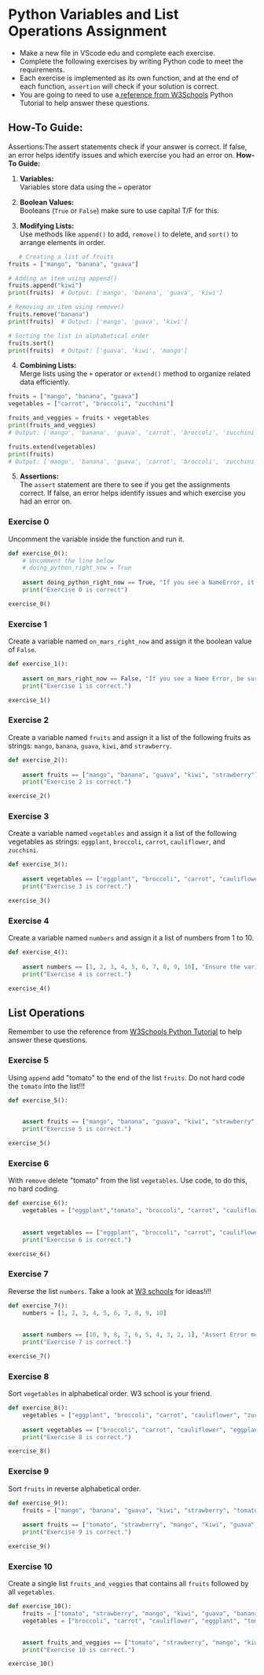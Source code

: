 # Python Variables and List Operations Assignment


- Make a new file in VScode edu and complete each exercise.
- Complete the following exercises by writing Python code to meet the requirements.
- Each exercise is implemented as its own function, and at the end of each function, `assertion` will check if your solution is correct.
- You are going to need to use a[ reference from W3Schools](https://www.w3schools.com/python/) Python Tutorial to help answer these questions.

## How-To Guide:

Assertions:The assert statements check if your answer is correct. If false, an error helps identify issues and which exercise you had an error on.
**How-To Guide:**

1. **Variables:**  
   Variables store data using the `=` operator

2. **Boolean Values:**  
   Booleans (`True` or `False`) make sure to use capital T/F for this.

3. **Modifying Lists:**  
   Use methods like `append()` to add, `remove()` to delete, and `sort()` to arrange elements in order.
```python
   # Creating a list of fruits
fruits = ["mango", "banana", "guava"]

# Adding an item using append()
fruits.append("kiwi")
print(fruits)  # Output: ['mango', 'banana', 'guava', 'kiwi']

# Removing an item using remove()
fruits.remove("banana")
print(fruits)  # Output: ['mango', 'guava', 'kiwi']

# Sorting the list in alphabetical order
fruits.sort()
print(fruits)  # Output: ['guava', 'kiwi', 'mango']

```
4. **Combining Lists:**  
   Merge lists using the `+` operator or `extend()` method to organize related data efficiently.
```python
fruits = ["mango", "banana", "guava"]
vegetables = ["carrot", "broccoli", "zucchini"]

fruits_and_veggies = fruits + vegetables
print(fruits_and_veggies)  
# Output: ['mango', 'banana', 'guava', 'carrot', 'broccoli', 'zucchini']

fruits.extend(vegetables)
print(fruits)  
# Output: ['mango', 'banana', 'guava', 'carrot', 'broccoli', 'zucchini']
```
   
5. **Assertions:**  
   The `assert` statement are there to see if you get the assignments correct. If false, an error helps identify issues and which exercise you had an error on.



### Exercise 0
Uncomment the variable inside the function and run it.

```python
def exercise_0():
    # Uncomment the line below
    # doing_python_right_now = True
    
    assert doing_python_right_now == True, "If you see a NameError, it means that the variable is not created and assigned a value. An 'Assertion Error' means that the value of the variable is incorrect."
    print("Exercise 0 is correct")

exercise_0()
```

### Exercise 1
Create a variable named `on_mars_right_now` and assign it the boolean value of `False`.

```python
def exercise_1():
        
    assert on_mars_right_now == False, "If you see a Name Error, be sure to create the variable and assign it a value."
    print("Exercise 1 is correct.")

exercise_1()
```

### Exercise 2
Create a variable named `fruits` and assign it a list of the following fruits as strings: `mango`, `banana`, `guava`, `kiwi`, and `strawberry`.

```python
def exercise_2():
        
    assert fruits == ["mango", "banana", "guava", "kiwi", "strawberry"], "Ensure the variable contains all the strings in the provided order."
    print("Exercise 2 is correct.")

exercise_2()
```

### Exercise 3
Create a variable named `vegetables` and assign it a list of the following vegetables as strings: `eggplant`, `broccoli`, `carrot`, `cauliflower`, and `zucchini`.

```python
def exercise_3():
   
    assert vegetables == ["eggplant", "broccoli", "carrot", "cauliflower", "zucchini"], "Ensure the variable contains all the strings in the provided order."
    print("Exercise 3 is correct.")

exercise_3()
```

### Exercise 4
Create a variable named `numbers` and assign it a list of numbers from 1 to 10.

```python
def exercise_4():
   
    assert numbers == [1, 2, 3, 4, 5, 6, 7, 8, 9, 10], "Ensure the variable contains the numbers 1-10 in order."
    print("Exercise 4 is correct.")

exercise_4()
```

## List Operations
Remember to use the reference from [W3Schools Python Tutorial](https://www.w3schools.com/python/) to help answer these questions.

### Exercise 5
Using `append` add "tomato" to the end of the list `fruits`. Do not hard code the `tomato` into the list!!!

```python
def exercise_5():

    
    assert fruits == ["mango", "banana", "guava", "kiwi", "strawberry", "tomato"], "Ensure the variable contains all the strings in the right order."
    print("Exercise 5 is correct.")

exercise_5()
```

### Exercise 6
With `remove` delete "tomato" from the list `vegetables`. Use code, to do this, no hard coding. 

```python
def exercise_6():
    vegetables = ["eggplant","tomato", "broccoli", "carrot", "cauliflower", "zucchini"]
 
    
    assert vegetables == ["eggplant", "broccoli", "carrot", "cauliflower", "zucchini"], "Ensure the variable contains all the strings in the provided order."
    print("Exercise 6 is correct.")

exercise_6()
```

### Exercise 7
Reverse the list `numbers`. Take a look at [W3 schools](https://www.w3schools.com/python/python_lists_sort.asp) for ideas!i!!

```python
def exercise_7():
    numbers = [1, 2, 3, 4, 5, 6, 7, 8, 9, 10]
 
    
    assert numbers == [10, 9, 8, 7, 6, 5, 4, 3, 2, 1], "Assert Error means that the answer is incorrect."
    print("Exercise 7 is correct.")

exercise_7()
```

### Exercise 8
Sort `vegetables` in alphabetical order. W3 school is your friend. 

```python
def exercise_8():
    vegetables = ["eggplant", "broccoli", "carrot", "cauliflower", "zucchini", "tomato"]
    
    assert vegetables == ["broccoli", "carrot", "cauliflower", "eggplant", "tomato", "zucchini"], "Ensure vegetables are sorted alphabetically."
    print("Exercise 8 is correct.")

exercise_8()
```

### Exercise 9
Sort `fruits` in reverse alphabetical order.

```python
def exercise_9():
    fruits = ["mango", "banana", "guava", "kiwi", "strawberry", "tomato"]
    
    assert fruits == ["tomato", "strawberry", "mango", "kiwi", "guava", "banana"], "Ensure fruits are sorted in reverse alphabetical order."
    print("Exercise 9 is correct.")

exercise_9()
```

### Exercise 10
Create a single list `fruits_and_veggies` that contains all `fruits` followed by all `vegetables`.

```python
def exercise_10():
    fruits = ["tomato", "strawberry", "mango", "kiwi", "guava", "banana"]
    vegetables = ["broccoli", "carrot", "cauliflower", "eggplant", "tomato", "zucchini"]

    
    assert fruits_and_veggies == ["tomato", "strawberry", "mango", "kiwi", "guava", "banana", "broccoli", "carrot", "cauliflower", "eggplant", "tomato", "zucchini"], "Ensure the final list combines all fruits and vegetables."
    print("Exercise 10 is correct.")

exercise_10()
```

